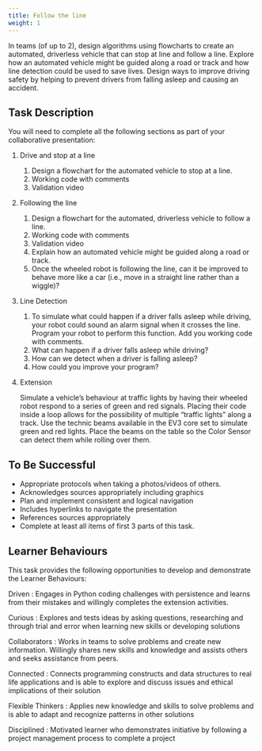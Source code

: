 ```yaml
---
title: Follow the line
weight: 1
---
```


In teams (of up to 2), design algorithms using flowcharts to create an automated, driverless vehicle that can stop at line and follow a line. Explore how an automated vehicle might be guided along a road or track and how line detection could be used to save lives. Design ways to improve driving safety by helping to prevent drivers from falling asleep and causing an accident.

## Task Description
You will need to complete all the following sections as part of your collaborative presentation:

1. Drive and stop at a line
    1. Design a flowchart for the automated vehicle to stop at a line. 
    2. Working code with comments
    3. Validation video
2. Following the line
    1. Design a flowchart for the automated, driverless vehicle to follow a line.
    2. Working code with comments 
    3. Validation video
    4. Explain how an automated vehicle might be guided along a road or track. 
    5. Once the wheeled robot is following the line, can it be improved to behave more like a car (i.e., move in a straight line rather than a wiggle)?
3. Line Detection
    1. To simulate what could happen if a driver falls asleep while driving, your robot could sound an alarm signal when it crosses the line. Program your robot to perform this function. Add you working code with comments. 
    2. What can happen if a driver falls asleep while driving?
    3. How can we detect when a driver is falling asleep? 
    4. How could you improve your program? 
4. Extension
    
    Simulate a vehicle’s behaviour at traffic lights by having their wheeled robot respond to a series of green and red signals. Placing their code inside a loop allows for the possibility of multiple “traffic lights” along a track. Use the technic beams available in the EV3 core set to simulate green and red lights. Place the beams on the table so the Color Sensor can detect them while rolling over them.

## To Be Successful 
- Appropriate protocols when taking a photos/videos of others.
- Acknowledges sources appropriately including graphics
- Plan and implement consistent and logical navigation
- Includes hyperlinks to navigate the presentation
- References sources appropriately
- Complete at least all items of first 3 parts of this task.

## Learner Behaviours
This task provides the following opportunities to develop and demonstrate the Learner Behaviours:

Driven
: Engages in Python coding challenges with persistence and learns from their mistakes and willingly completes the extension activities.

Curious
: Explores and tests ideas by asking questions, researching and through trial and error when learning new skills or developing solutions 

Collaborators
: Works in teams to solve problems and create new information. Willingly shares new skills and knowledge and assists others and seeks assistance from peers.

Connected
: Connects programming constructs and data structures to real life applications and is able to explore and discuss issues and ethical implications of their solution 

Flexible Thinkers
: Applies new knowledge and skills to solve problems and is able to adapt and recognize patterns in other solutions

Disciplined
: Motivated learner who demonstrates initiative by following a project management process to complete a project

